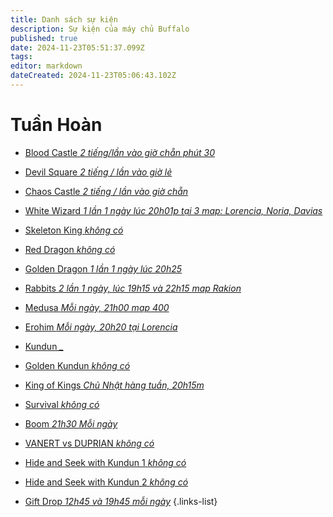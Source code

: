 ```yaml
---
title: Danh sách sự kiện
description: Sự kiện của máy chủ Buffalo
published: true
date: 2024-11-23T05:51:37.099Z
tags: 
editor: markdown
dateCreated: 2024-11-23T05:06:43.102Z
---
```


# Tuần Hoàn
- [Blood Castle *2 tiếng/lần vào giờ chẵn phút 30*](/vi/events/blood-castle)
- [Devil Square *2 tiếng / lần vào giờ lẻ*](/vi/events/devil-square)
- [Chaos Castle *2 tiếng / lần vào giờ chẵn*](/vi/events/chaos-castle)
- [White Wizard *1 lần 1 ngày lúc 20h01p tại 3 map: Lorencia, Noria, Davias*](/vi/white-wizard)
- [Skeleton King *không có*]()
- [Red Dragon *không có*]()
- [Golden Dragon *1 lần 1 ngày lúc 20h25*]()
- [Rabbits *2 lần 1 ngày, lúc 19h15 và 22h15 map Rakion*]()
- [Medusa *Mỗi ngày, 21h00 map 400*]()
- [Erohim *Mỗi ngày, 20h20 tại Lorencia*]()
- [Kundun *_*]()
- [Golden Kundun *không có*]()

- [King of Kings *Chủ Nhật hàng tuần, 20h15m*]()
- [Survival *không có*]()
- [Boom *21h30 Mỗi ngày*]()
- [VANERT vs DUPRIAN *không có*]()
- [Hide and Seek with Kundun 1 *không có*]()
- [Hide and Seek with Kundun 2 *không có*]()
- [Gift Drop *12h45 và 19h45 mỗi ngày*]()
{.links-list}


